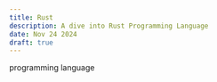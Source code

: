 ```yaml
---
title: Rust
description: A dive into Rust Programming Language
date: Nov 24 2024
draft: true
---
```

programming language
